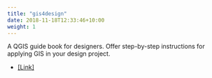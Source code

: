 ```yaml
---
title: "gis4design"
date: 2018-11-18T12:33:46+10:00
weight: 1
---
```


A QGIS guide book for designers. Offer step-by-step instructions for applying GIS in your design project. 

- <a href="https://chenkianwee.github.io/gis4design" target="_blank">[Link]</a>